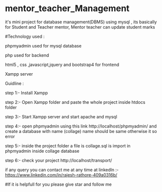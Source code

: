 # mentor_teacher_Management
it's mini project for database management(DBMS) using mysql , its basically for Student and Teacher mentor, Mentor teacher can update student marks 

#Technology used :

phpmyadmin used for mysql database

php used for backend

html5 , css ,javascript,jquery and bootstrap4 for frontend

Xampp server

Guidline :

step 1:- Install Xampp

step 2:- Open Xampp folder and paste the whole project inside htdocs folder

step 3:- Start Xampp server and start apache and mysql

step 4:- open phpmyadmin using this link http://localhost/phpmyadmin/ and create a database with name (collage) name should be same otherwise it so error

step 5:- inside the project folder a file is collage.sql is import in phpmyadmin inside collage database

step 6:- check your project http://localhost/transport/

if any query you can contact me at any time at linkedIn :-https://www.linkedin.com/in/rajesh-rathore-409a0316b/

#If it is helpfull for you please give star and follow me
